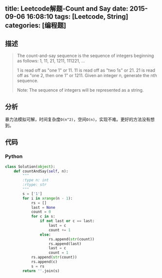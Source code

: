 title: Leetcode解题-Count and Say
date: 2015-09-06 16:08:10
tags: [Leetcode, String]
categories: [编程题]
---

## 描述
> The count-and-say sequence is the sequence of integers beginning as follows:
> 1, 11, 21, 1211, 111221, ...
>
> 1 is read off as "one 1" or 11.
> 11 is read off as "two 1s" or 21.
> 21 is read off as "one 2, then one 1" or 1211.
> Given an integer n, generate the nth sequence.
>
> Note: The sequence of integers will be represented as a string.

## 分析
暴力法模拟可解，时间复杂度`O(n^2)`，空间`O(n)`，实现不难。更好的方法没有想到。

## 代码
### Python
```python
class Solution(object):
    def countAndSay(self, n):
        """
        :type n: int
        :rtype: str
        """
        s = ['1']
        for i in xrange(n - 1):
            rs = []
            last = None
            count = 0
            for c in s:
                if not last or c == last:
                    last = c
                    count += 1
                else:
                    rs.append(str(count))
                    rs.append(last)
                    last = c
                    count = 1
            rs.append(str(count))
            rs.append(c)
            s = rs
        return ''.join(s)
```
